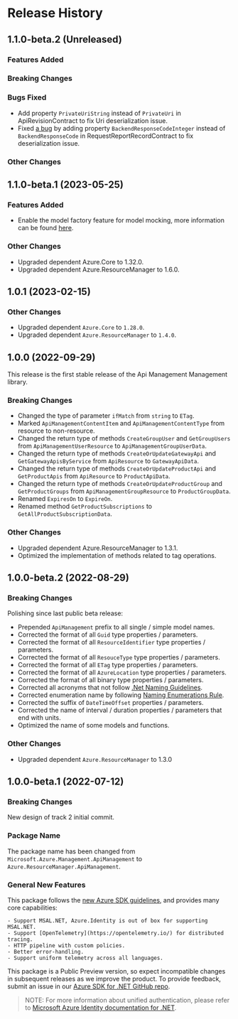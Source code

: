 # Release History

## 1.1.0-beta.2 (Unreleased)

### Features Added

### Breaking Changes

### Bugs Fixed

- Add property `PrivateUriString` instead of `PrivateUri` in ApiRevisionContract to fix Uri deserialization issue.
- Fixed [a bug](https://github.com/Azure/azure-sdk-for-net/issues/38076) by adding property `BackendResponseCodeInteger` instead of `BackendResponseCode` in RequestReportRecordContract to fix deserialization issue.

### Other Changes

## 1.1.0-beta.1 (2023-05-25)

### Features Added

- Enable the model factory feature for model mocking, more information can be found [here](https://azure.github.io/azure-sdk/dotnet_introduction.html#dotnet-mocking-factory-builder).

### Other Changes

- Upgraded dependent Azure.Core to 1.32.0.
- Upgraded dependent Azure.ResourceManager to 1.6.0.

## 1.0.1 (2023-02-15)

### Other Changes

- Upgraded dependent `Azure.Core` to `1.28.0`.
- Upgraded dependent `Azure.ResourceManager` to `1.4.0`.

## 1.0.0 (2022-09-29)

This release is the first stable release of the Api Management Management library.

### Breaking Changes

- Changed the type of parameter `ifMatch` from `string` to `ETag`.
- Marked `ApiManagementContentItem` and `ApiManagementContentType` from resource to non-resource.
- Changed the return type of methods `CreateGroupUser` and `GetGroupUsers` from `ApiManagementUserResource` to `ApiManagementGroupUserData`.
- Changed the return type of methods `CreateOrUpdateGatewayApi` and `GetGatewayApisByService` from `ApiResource` to `GatewayApiData`.
- Changed the return type of methods `CreateOrUpdateProductApi` and `GetProductApis` from `ApiResource` to `ProductApiData`.
- Changed the return type of methods `CreateOrUpdateProductGroup` and `GetProductGroups` from `ApiManagementGroupResource` to `ProductGroupData`.
- Renamed `ExpiresOn` to `ExpireOn`.
- Renamed method `GetProductSubscriptions` to `GetAllProductSubscriptionData`.

### Other Changes

- Upgraded dependent Azure.ResourceManager to 1.3.1.
- Optimized the implementation of methods related to tag operations.

## 1.0.0-beta.2 (2022-08-29)

### Breaking Changes

Polishing since last public beta release:
- Prepended `ApiManagement` prefix to all single / simple model names.
- Corrected the format of all `Guid` type properties / parameters.
- Corrected the format of all `ResourceIdentifier` type properties / parameters.
- Corrected the format of all `ResouceType` type properties / parameters.
- Corrected the format of all `ETag` type properties / parameters.
- Corrected the format of all `AzureLocation` type properties / parameters.
- Corrected the format of all binary type properties / parameters.
- Corrected all acronyms that not follow [.Net Naming Guidelines](https://docs.microsoft.com/dotnet/standard/design-guidelines/naming-guidelines).
- Corrected enumeration name by following [Naming Enumerations Rule](https://docs.microsoft.com/dotnet/standard/design-guidelines/names-of-classes-structs-and-interfaces#naming-enumerations).
- Corrected the suffix of `DateTimeOffset` properties / parameters.
- Corrected the name of interval / duration properties / parameters that end with units.
- Optimized the name of some models and functions.

### Other Changes

- Upgraded dependent `Azure.ResourceManager` to 1.3.0

## 1.0.0-beta.1 (2022-07-12)

### Breaking Changes

New design of track 2 initial commit.

### Package Name

The package name has been changed from `Microsoft.Azure.Management.ApiManagement` to `Azure.ResourceManager.ApiManagement`.

### General New Features

This package follows the [new Azure SDK guidelines](https://azure.github.io/azure-sdk/general_introduction.html), and provides many core capabilities:

    - Support MSAL.NET, Azure.Identity is out of box for supporting MSAL.NET.
    - Support [OpenTelemetry](https://opentelemetry.io/) for distributed tracing.
    - HTTP pipeline with custom policies.
    - Better error-handling.
    - Support uniform telemetry across all languages.

This package is a Public Preview version, so expect incompatible changes in subsequent releases as we improve the product. To provide feedback, submit an issue in our [Azure SDK for .NET GitHub repo](https://github.com/Azure/azure-sdk-for-net/issues).

> NOTE: For more information about unified authentication, please refer to [Microsoft Azure Identity documentation for .NET](https://docs.microsoft.com//dotnet/api/overview/azure/identity-readme?view=azure-dotnet).

